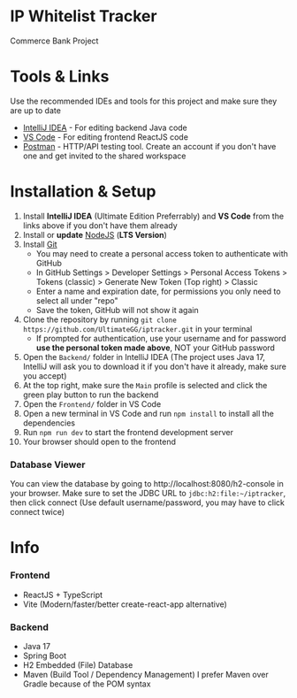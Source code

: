 # IP Whitelist Tracker
Commerce Bank Project


# Tools & Links
Use the recommended IDEs and tools for this project and make sure they are up to date

- [IntelliJ IDEA](https://www.jetbrains.com/idea/) - For editing backend Java code
- [VS Code](https://code.visualstudio.com/) - For editing frontend ReactJS code
- [Postman](https://web.postman.co/) - HTTP/API testing tool. Create an account if you don't have one and get invited to the shared workspace


# Installation & Setup
1. Install **IntelliJ IDEA** (Ultimate Edition Preferrably) and **VS Code** from the links above if you don't have them already
2. Install or **update** [NodeJS](https://nodejs.org/en/) (**LTS Version**)
3. Install [Git](https://git-scm.com/downloads)
    - You may need to create a personal access token to authenticate with GitHub
    - In GitHub Settings > Developer Settings > Personal Access Tokens > Tokens (classic) > Generate New Token (Top right) > Classic
    - Enter a name and expiration date, for permissions you only need to select all under "repo"
    - Save the token, GitHub will not show it again
4. Clone the repository by running `git clone https://github.com/UltimateGG/iptracker.git` in your terminal
    - If prompted for authentication, use your username and for password **use the personal token made above**, NOT your GitHub password
5. Open the `Backend/` folder in IntelliJ IDEA (The project uses Java 17, IntelliJ will ask you to download it if you don't have it already, make sure you accept)
6. At the top right, make sure the `Main` profile is selected and click the green play button to run the backend
7. Open the `Frontend/` folder in VS Code
8. Open a new terminal in VS Code and run `npm install` to install all the dependencies
9. Run `npm run dev` to start the frontend development server
10. Your browser should open to the frontend


### Database Viewer
You can view the database by going to http://localhost:8080/h2-console in your browser. Make sure to set the JDBC URL to `jdbc:h2:file:~/iptracker`, then click connect (Use default username/password, you may have to click connect twice)


# Info

### Frontend
- ReactJS + TypeScript
- Vite (Modern/faster/better create-react-app alternative)

### Backend
- Java 17
- Spring Boot
- H2 Embedded (File) Database
- Maven (Build Tool / Dependency Management) I prefer Maven over Gradle because of the POM syntax
